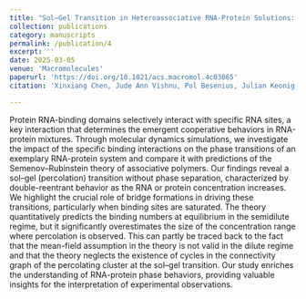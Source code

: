 ```yaml
---
title: "Sol–Gel Transition in Heteroassociative RNA-Protein Solutions: A Quantitative Comparison of Coarse-Grained Simulations and the Semenov–Rubinstein Theory"
collection: publications
category: manuscripts
permalink: /publication/4
excerpt: ''
date: 2025-03-05
venue: 'Macromolecules'
paperurl: 'https://doi.org/10.1021/acs.macromol.4c03065'
citation: 'Xinxiang Chen, Jude Ann Vishnu, Pol Besenius, Julian Keonig, Friederike Schmid. (2025). &quot;Sol–Gel Transition in Heteroassociative RNA-Protein Solutions: A Quantitative Comparison of Coarse-Grained Simulations and the Semenov–Rubinstein Theory&quot; <i>Macromolecules</i> 58(6), 3331–3342.'

---
```

Protein RNA-binding domains selectively interact with specific RNA sites, a key interaction that determines the emergent cooperative behaviors in RNA-protein mixtures. Through molecular dynamics simulations, we investigate the impact of the specific binding interactions on the phase transitions of an exemplary RNA-protein system and compare it with predictions of the Semenov–Rubinstein theory of associative polymers. Our findings reveal a sol–gel (percolation) transition without phase separation, characterized by double-reentrant behavior as the RNA or protein concentration increases. We highlight the crucial role of bridge formations in driving these transitions, particularly when binding sites are saturated. The theory quantitatively predicts the binding numbers at equilibrium in the semidilute regime, but it significantly overestimates the size of the concentration range where percolation is observed. This can partly be traced back to the fact that the mean-field assumption in the theory is not valid in the dilute regime and that the theory neglects the existence of cycles in the connectivity graph of the percolating cluster at the sol–gel transition. Our study enriches the understanding of RNA-protein phase behaviors, providing valuable insights for the interpretation of experimental observations.

